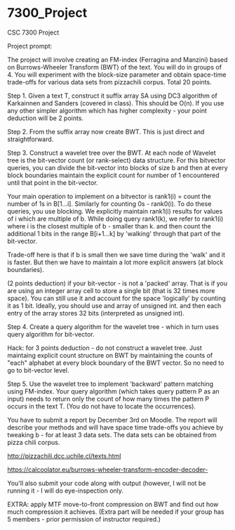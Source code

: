 # 7300_Project
CSC 7300 Project

Project prompt:

The project will involve creating an FM-index (Ferragina and Manzini) based on Burrows-Wheeler Transform (BWT) of the text. You will do in groups of 4. You will experiment with the block-size parameter and obtain space-time trade-offs for various data sets from pizzachili corpus. Total 20 points.

Step 1. Given a text T, construct it suffix array SA using DC3 algorithm of Karkainnen and Sanders (covered in class). This should be O(n). If you use any other simpler algorithm which has higher complexity - your point deduction will be 2 points.

Step 2. From the suffix array now create BWT. This is just direct and straightforward.

Step 3. Construct a wavelet tree over the BWT. At each node of Wavelet tree is the bit-vector count (or rank-select) data structure. For this bitvector queries, you can divide the bit-vector into blocks of size b and then at every block boundaries maintain the explicit count for number of 1 encountered until that point in the bit-vector.

Your main operation to implement on a bitvector is rank1(i) = count the number of 1s in B[1...i]. Similarly for counting 0s - rank0(i). To do these queries, you use blocking. We explicitly maintain rank1(i) results for values of i which are multiple of b. While doing query rank1(k), we refer to rank1(i) where i is the closest multiple of b - smaller than k. and then count the additional 1 bits in the range B[i+1...k] by 'walking' through that part of the bit-vector.

Trade-off here is that if b is small then we save time during the 'walk' and it is faster. But then we have to maintain a lot more explicit answers (at block boundaries).

(2 points deduction) if your bit-vector - is not a 'packed' array. That is if you are using an integer array cell to store a single bit (that is 32 times more space). You can still use it and account for the space 'logically' by counting it as 1 bit. Ideally, you should use and array of unsigned int. and then each entry of the array stores 32 bits (interpreted as unsigned int).



Step 4. Create a query algorithm for the wavelet tree - which in turn uses query algorithm for bit-vector.

Hack: for 3 points deduction - do not construct a wavelet tree. Just maintaing explicit count structure on BWT by maintaining the counts of "each" alphabet at every block boundary of the BWT vector. So no need to go to bit-vector level.

Step 5. Use the wavelet tree to implement 'backward' pattern matching using FM-index. Your query algorithm (which takes query pattern P as an input) needs to return only the count of how many times the pattern P occurs in the text T. (You do not have to locate the occurrences).

You have to submit a report by December 3rd on Moodle. The report will describe your methods and will have space time trade-offs you achieve by tweaking b - for at least 3 data sets. The data sets can be obtained from pizza chili corpus.

http://pizzachili.dcc.uchile.cl/texts.html

https://calcoolator.eu/burrows-wheeler-transform-encoder-decoder-

 You'll also submit your code along with output (however, I will not be running it - I will do eye-inspection only.

EXTRA: apply MTF move-to-front compression on BWT and find out how much compression it achieves. (Extra part will be needed if your group has 5 members - prior permission of instructor required.)


